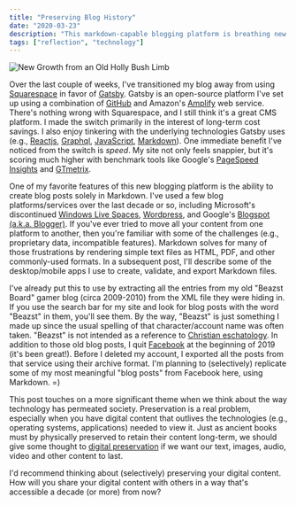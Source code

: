 ```yaml
---
title: "Preserving Blog History"
date: "2020-03-23"
description: "This markdown-capable blogging platform is breathing new life into archived content from platforms and sites I've used in the past."
tags: ["reflection", "technology"]
---
```


![New Growth from an Old Holly Bush Limb](https://kmsmedia.kevansizemore.com/image/2020-03-23_preserving-blog-history-hero.jpg)


Over the last couple of weeks, I've transitioned my blog away from using [Squarespace](https://www.squarespace.com/) in favor of [Gatsby](https://www.gatsbyjs.com/). Gatsby is an open-source platform I've set up using a combination of [GitHub](https://github.com/) and Amazon's [Amplify](https://aws.amazon.com/amplify/) web service. There's nothing wrong with Squarespace, and I still think it's a great CMS platform. I made the switch primarily in the interest of long-term cost savings. I also enjoy tinkering with the underlying technologies Gatsby uses (e.g., [Reactjs](https://reactjs.org/), [Graphql](https://graphql.org/), [JavaScript](https://www.w3schools.com/js/default.asp), [Markdown](https://daringfireball.net/projects/markdown/)). One immediate benefit I've noticed from the switch is *speed*. My site not only feels snappier, but it's scoring much higher with benchmark tools like Google's [PageSpeed Insights](https://developers.google.com/speed/pagespeed/insights/) and [GTmetrix](https://gtmetrix.com/).

One of my favorite features of this new blogging platform is the ability to create blog posts solely in Markdown. I've used a few blog platforms/services over the last decade or so, including Microsoft's discontinued [Windows Live Spaces](https://en.wikipedia.org/wiki/Windows_Live_Spaces), [Wordpress](https://wordpress.org), and Google's [Blogspot (a.k.a. Blogger)](https://www.blogger.com/). If you've ever tried to move all your content from one platform to another, then you're familiar with some of the challenges (e.g., proprietary data, incompatible features). Markdown solves for many of those frustrations by rendering simple text files as HTML, PDF, and other commonly-used formats. In a subsequent post, I'll describe some of the desktop/mobile apps I use to create, validate, and export Markdown files.

I've already put this to use by extracting all the entries from my old "Beazst Board" gamer blog (circa 2009-2010) from the XML file they were hiding in. If you use the search bar for my site and look for blog posts with the word "Beazst" in them, you'll see them. By the way, "Beazst" is just something I made up since the usual spelling of that character/account name was often taken. "Beazst" is not intended as a reference to [Christian eschatology](https://en.wikipedia.org/wiki/The_Beast_(Revelation)). In addition to those old blog posts, I quit [Facebook](https://www.facebook.com/) at the beginning of 2019 (it's been great!). Before I deleted my account, I exported all the posts from that service using their archive format. I'm planning to (selectively) replicate some of my most meaningful "blog posts" from Facebook here, using Markdown. =)

This post touches on a more significant theme when we think about the way technology has permeated society. Preservation is a real problem, especially when you have digital content that outlives the technologies (e.g., operating systems, applications) needed to view it. Just as ancient books must by physically preserved to retain their content long-term, we should give some thought to [digital preservation](https://en.wikipedia.org/wiki/Digital_preservation) if we want our text, images, audio, video and other content to last.

I'd recommend thinking about (selectively) preserving your digital content. How will you share your digital content with others in a way that's accessible a decade (or more) from now?
